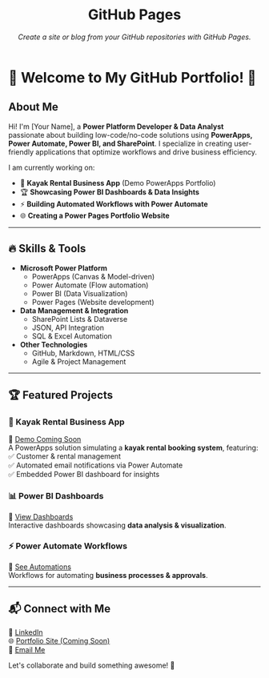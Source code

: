 <header>

<!--
  <<< Author notes: Course header >>>
  Include a 1280×640 image, course title in sentence case, and a concise description in emphasis.
  In your repository settings: enable template repository, add your 1280×640 social image, auto delete head branches.
  Add your open source license, GitHub uses MIT license.
-->

# GitHub Pages

_Create a site or blog from your GitHub repositories with GitHub Pages._

</header>

# 🌊 Welcome to My GitHub Portfolio! 🚀

## About Me
Hi! I'm [Your Name], a **Power Platform Developer & Data Analyst** passionate about building low-code/no-code solutions using **PowerApps, Power Automate, Power BI, and SharePoint**. I specialize in creating user-friendly applications that optimize workflows and drive business efficiency.

I am currently working on:
- 🛶 **Kayak Rental Business App** (Demo PowerApps Portfolio)
- 🏆 **Showcasing Power BI Dashboards & Data Insights**
- ⚡ **Building Automated Workflows with Power Automate**
- 🌐 **Creating a Power Pages Portfolio Website**

---

## 🔥 Skills & Tools
- **Microsoft Power Platform**
  - PowerApps (Canvas & Model-driven)
  - Power Automate (Flow automation)
  - Power BI (Data Visualization)
  - Power Pages (Website development)
- **Data Management & Integration**
  - SharePoint Lists & Dataverse
  - JSON, API Integration
  - SQL & Excel Automation
- **Other Technologies**
  - GitHub, Markdown, HTML/CSS
  - Agile & Project Management

---

## 🏆 Featured Projects

### 🚣 Kayak Rental Business App
🔗 [Demo Coming Soon](#)  
A PowerApps solution simulating a **kayak rental booking system**, featuring:
✅ Customer & rental management  
✅ Automated email notifications via Power Automate  
✅ Embedded Power BI dashboard for insights  

### 📊 Power BI Dashboards  
🔗 [View Dashboards](#)  
Interactive dashboards showcasing **data analysis & visualization**.  

### ⚡ Power Automate Workflows  
🔗 [See Automations](#)  
Workflows for automating **business processes & approvals**.

---

## 📬 Connect with Me
💼 [LinkedIn](#)  
🌐 [Portfolio Site (Coming Soon)](#)  
📧 [Email Me](mailto:your.email@example.com)  

Let's collaborate and build something awesome! 🚀
